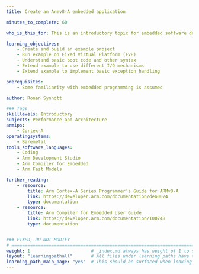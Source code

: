 ```yaml
---
title: Create an Armv8-A embedded application

minutes_to_complete: 60   

who_is_this_for: This is an introductory topic for embedded software developers new to Armv8-A processors and/or the Arm Compiler for Embedded.

learning_objectives: 
    - Create and build an example project
    - Run example on Fixed Virtual Platform (FVP)
    - Understand basic boot code and other syntax
    - Extend example to use different I/O mechanisms
    - Extend example to implement basic exception handling

prerequisites:
    - Some familiarity with embedded programming is assumed

author: Ronan Synnott

### Tags
skilllevels: Introductory
subjects: Performance and Architecture
armips:
    - Cortex-A
operatingsystems:
    - Baremetal
tools_software_languages:
    - Coding
    - Arm Development Studio
    - Arm Compiler for Embedded
    - Arm Fast Models

further_reading:
    - resource:
        title: Arm Cortex-A Series Programmer's Guide for ARMv8-A
        link: https://developer.arm.com/documentation/den0024
        type: documentation
    - resource:
        title: Arm Compiler for Embedded User Guide
        link: https://developer.arm.com/documentation/100748
        type: documentation


### FIXED, DO NOT MODIFY
# ================================================================================
weight: 1                       # _index.md always has weight of 1 to order correctly
layout: "learningpathall"       # All files under learning paths have this same wrapper
learning_path_main_page: "yes"  # This should be surfaced when looking for related content. Only set for _index.md of learning path content.
---
```

